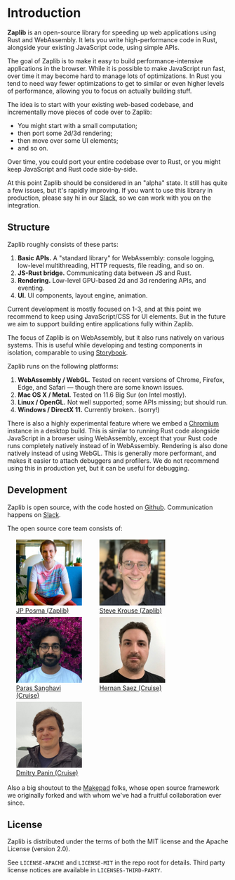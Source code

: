 # Introduction

**Zaplib** is an open-source library for speeding up web applications using Rust and WebAssembly. It lets you write high-performance code in Rust, alongside your existing JavaScript code, using simple APIs.

The goal of Zaplib is to make it easy to build performance-intensive applications in the browser. While it is possible to make JavaScript run fast, over time it may become hard to manage lots of optimizations. In Rust you tend to need way fewer optimizations to get to similar or even higher levels of performance, allowing you to focus on actually building stuff.

The idea is to start with your existing web-based codebase, and incrementally move pieces of code over to Zaplib:
* You might start with a small computation;
* then port some 2d/3d rendering;
* then move over some UI elements;
* and so on.

Over time, you could port your entire codebase over to Rust, or you might keep JavaScript and Rust code side-by-side.

At this point Zaplib should be considered in an "alpha" state. It still has quite a few issues, but it's rapidly improving. If you want to use this library in production, please say hi in our [Slack](/slack.html), so we can work with you on the integration.

## Structure

Zaplib roughly consists of these parts:
1. **Basic APIs.** A "standard library" for WebAssembly: console logging, low-level multithreading, HTTP requests, file reading, and so on.
2. **JS-Rust bridge.** Communicating data between JS and Rust.
3. **Rendering.** Low-level GPU-based 2d and 3d rendering APIs, and eventing.
4. **UI.** UI components, layout engine, animation.

Current development is mostly focused on 1-3, and at this point we recommend to keep using JavaScript/CSS for UI elements. But in the future we aim to support building entire applications fully within Zaplib.

The focus of Zaplib is on WebAssembly, but it also runs natively on various systems. This is useful while developing and testing components in isolation, comparable to using [Storybook](https://storybook.js.org/).

Zaplib runs on the following platforms:
1. **WebAssembly / WebGL.** Tested on recent versions of Chrome, Firefox, Edge, and Safari — though there are some known issues.
2. **Mac OS X / Metal.** Tested on 11.6 Big Sur (on Intel mostly).
4. **Linux / OpenGL.** Not well supported; some APIs missing; but should run.
3. **Windows / DirectX 11.** Currently broken.. (sorry!)

There is also a highly experimental feature where we embed a [Chromium](https://en.wikipedia.org/wiki/Chromium_(web_browser)) instance in a desktop build. This is similar to running Rust code alongside JavaScript in a browser using WebAssembly, except that your Rust code runs completely natively instead of in WebAssembly. Rendering is also done natively instead of using WebGL. This is generally more performant, and makes it easier to attach debuggers and profilers. We do not recommend using this in production yet, but it can be useful for debugging.

## Development

Zaplib is open source, with the code hosted on [Github](https://github.com/Zaplib/zaplib). Communication happens on [Slack](/slack.html).

The open source core team consists of:

<div style="margin: 0; display: flex; flex-wrap: wrap; vertical-align: top">
        <div style="max-width: 150px; padding: 3px 20px; border: 1px var(--table-border-color) solid;"><a href="https://github.com/janpaul123"><img style="width: 150px; max-width: 150px" src="./img/jp.jpg"><br>JP Posma (Zaplib)</a></div>
        <div style="max-width: 150px; padding: 3px 20px; border: 1px var(--table-border-color) solid;"><a href="https://github.com/stevekrouse"><img style="width: 150px; max-width: 150px" src="./img/steve.jpg"><br>Steve Krouse (Zaplib)</a></div>
        <div style="max-width: 150px; padding: 3px 20px; border: 1px var(--table-border-color) solid;"><a href="https://github.com/disambiguator"><img style="width: 150px; max-width: 150px" src="./img/paras.jpg"><br>Paras Sanghavi (Cruise)</a></div>
        <div style="max-width: 150px; padding: 3px 20px; border: 1px var(--table-border-color) solid;"><a href="https://github.com/hhsaez"><img style="width: 150px; max-width: 150px" src="./img/hernan.png"><br>Hernan Saez (Cruise)</a></div>
        <div style="max-width: 150px; padding: 3px 20px; border: 1px var(--table-border-color) solid;"><a href="https://github.com/pankdm"><img style="width: 150px; max-width: 150px" src="./img/dmitry.jpg"><br>Dmitry Panin (Cruise)</a></div>
</div>

Also a big shoutout to the <a href="https://github.com/makepad/makepad">Makepad</a> folks, whose open source framework we originally forked and with whom we've had a fruitful collaboration ever since.

## License

Zaplib is distributed under the terms of both the MIT license and the Apache License (version 2.0).

See `LICENSE-APACHE` and `LICENSE-MIT` in the repo root for details. Third party license notices are available in `LICENSES-THIRD-PARTY`.
